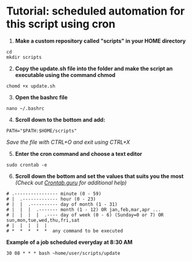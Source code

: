# Tutorial: scheduled automation for this script using cron
1. **Make a custom repository called "scripts" in your HOME directory**
```
cd
mkdir scripts 
```
2. **Copy the update.sh file into the folder and make the script an executable using the command chmod**
```
chomd +x update.sh
```
3. **Open the bashrc file** 
```
nano ~/.bashrc
```
4. **Scroll down to the bottom and add:**
```
PATH="$PATH:$HOME/scripts"
```
*Save the file with CTRL+O and exit using CTRL+X*

5. **Enter the cron command and choose a text editor**
```
sudo crontab -e
```
6. **Scroll down the bottom and set the values that suits you the most**
*(Check out <a href="https://crontab.guru/">Crontab.guru</a> for additional help)*

```
# .---------------- minute (0 - 59)
# |  .------------- hour (0 - 23)
# |  |  .---------- day of month (1 - 31)
# |  |  |  .------- month (1 - 12) OR jan,feb,mar,apr ...
# |  |  |  |  .---- day of week (0 - 6) (Sunday=0 or 7) OR sun,mon,tue,wed,thu,fri,sat
# |  |  |  |  |
# *  *  *  *  *  any command to be executed
```
**Example of a job scheduled everyday at 8:30 AM**
```
30 08 * * * bash ~home/user/scripts/update
```
